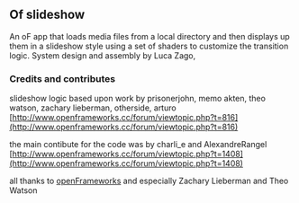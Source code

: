 ## Of slideshow

An oF app that loads media files from a local directory and then displays up them in a slideshow style using
a set of shaders to customize the transition logic.
System design and assembly by Luca Zago, 

### Credits and contributes

slideshow logic based upon work by prisonerjohn, memo akten, theo watson, zachary lieberman, otherside, arturo
[http://www.openframeworks.cc/forum/viewtopic.php?t=816](http://www.openframeworks.cc/forum/viewtopic.php?t=816)

the main contibute for the code was by charli_e and AlexandreRangel
[http://www.openframeworks.cc/forum/viewtopic.php?t=1408](http://www.openframeworks.cc/forum/viewtopic.php?t=1408)

all thanks to [openFrameworks](http://www.openFrameworks.cc)
and especially Zachary Lieberman and Theo Watson